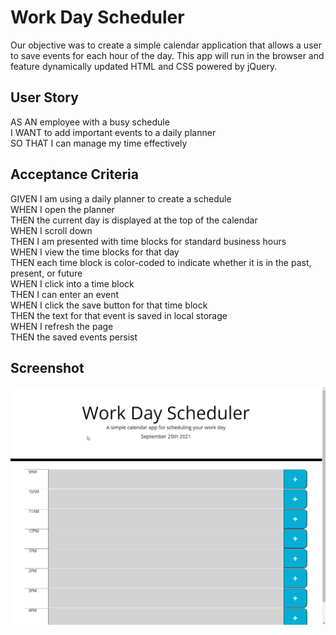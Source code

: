 # Work Day Scheduler

Our objective was to create a simple calendar application that allows a user to save events for each hour of the day. This app will run in the browser and feature dynamically updated HTML and CSS powered by jQuery.

## User Story
AS AN employee with a busy schedule<br/>
I WANT to add important events to a daily planner<br/>
SO THAT I can manage my time effectively<br/>

## Acceptance Criteria
GIVEN I am using a daily planner to create a schedule<br/>
WHEN I open the planner<br/>
THEN the current day is displayed at the top of the calendar<br/>
WHEN I scroll down<br/>
THEN I am presented with time blocks for standard business hours<br/>
WHEN I view the time blocks for that day<br/>
THEN each time block is color-coded to indicate whether it is in the past, present, or future<br/>
WHEN I click into a time block<br/>
THEN I can enter an event<br/>
WHEN I click the save button for that time block<br/>
THEN the text for that event is saved in local storage<br/>
WHEN I refresh the page<br/>
THEN the saved events persist<br/>

## Screenshot
![](./assets/images/daily-planner.png)

